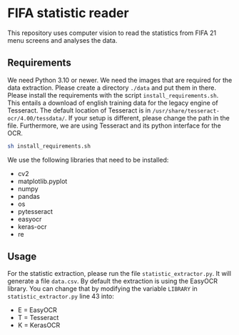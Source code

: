 # FIFA statistic reader
This repository uses computer vision to read the statistics from FIFA 21 menu screens and analyses the data.

## Requirements
We need Python 3.10 or newer.
We need the images that are required for the data extraction. Please create a directory `./data` and put them in there. 
Please install the requirements with the script `install_requirements.sh`. This entails a download of english training data for the legacy engine of Tesseract. The default location of Tesseract is in `/usr/share/tesseract-ocr/4.00/tessdata/`. If your setup is different, please change the path in the file. 
Furthermore, we are using Tesseract and its python interface for the OCR.

```sh
sh install_requirements.sh
```

We use the following libraries that need to be installed:
- cv2
- matplotlib.pyplot
- numpy
- pandas
- os
- pytesseract
- easyocr
- keras-ocr
- re

## Usage
For the statistic extraction, please run the file `statistic_extractor.py`. It will generate a file `data.csv`. By default the extraction is using the EasyOCR library. You can change that by modifying the variable `LIBRARY` in `statistic_extractor.py` line 43 into:
- E = EasyOCR
- T = Tesseract
- K = KerasOCR
